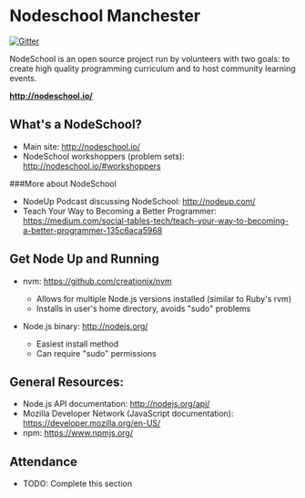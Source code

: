 Nodeschool Manchester 
======

[![Gitter](https://badges.gitter.im/Join%20Chat.svg)](https://gitter.im/nodeschool/manchester?utm_source=badge&utm_medium=badge&utm_campaign=pr-badge&utm_content=badge)


NodeSchool is an open source project run by volunteers with two goals: to create high quality programming curriculum and to host community learning events.

<strong>http://nodeschool.io/</strong>


What's a NodeSchool?
------
* Main site: http://nodeschool.io/
* NodeSchool workshoppers (problem sets): http://nodeschool.io/#workshoppers


###More about NodeSchool
* NodeUp Podcast discussing NodeSchool: http://nodeup.com/
* Teach Your Way to Becoming a Better Programmer: https://medium.com/social-tables-tech/teach-your-way-to-becoming-a-better-programmer-135c6aca5968


Get Node Up and Running
------
* nvm: https://github.com/creationix/nvm
   * Allows for multiple Node.js versions installed (similar to Ruby's rvm)
   * Installs in user's home directory, avoids "sudo" problems

* Node.js binary: http://nodejs.org/
   * Easiest install method
   * Can require "sudo" permissions

General Resources:
------
* Node.js API documentation: http://nodejs.org/api/
* Mozilla Developer Network (JavaScript documentation): https://developer.mozilla.org/en-US/
* npm: https://www.npmjs.org/

Attendance
------
* TODO:  Complete this section
